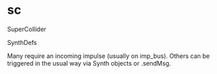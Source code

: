 # sc
SuperCollider

SynthDefs

Many require an incoming impulse (usually on imp_bus). Others can be triggered in the usual way via Synth objects or .sendMsg.
